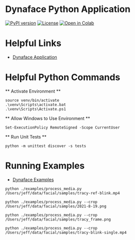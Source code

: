 # Dynaface Python Application

[![PyPI version](https://badge.fury.io/py/spiga.svg)](https://badge.fury.io/py/dynaface)
[![License](https://img.shields.io/badge/license-Apache%202.0-blue?style=flat-square)](LICENSE)
[![Open in Colab](https://colab.research.google.com/assets/colab-badge.svg)](https://colab.research.google.com/github/jeffheaton/dynaface/blob/main/dynaface-lib/examples/dynaface_intro.ipynb)

# Helpful Links

- [Dynaface Application](https://github.com/jeffheaton/dynaface/tree/main/dynaface-app)

# Helpful Python Commands

** Activate Environment **

```
source venv/bin/activate
.\venv\Scripts\activate.bat
.\venv\Scripts\Activate.ps1
```

** Allow Windows to Use Environment **

```
Set-ExecutionPolicy RemoteSigned -Scope CurrentUser
```

** Run Unit Tests **

```
python -m unittest discover -s tests
```

# Running Examples

- [Dynaface Examples]()

```
python ./examples/process_media.py /Users/jeff/data/facial/samples/tracy-ref-blink.mp4

python ./examples/process_media.py --crop /Users/jeff/data/facial/samples/2021-8-19.png

python ./examples/process_media.py --crop /Users/jeff/data/facial/samples/tracy_frame.png

python ./examples/process_media.py --crop /Users/jeff/data/facial/samples/tracy-blink-single.mp4
```

